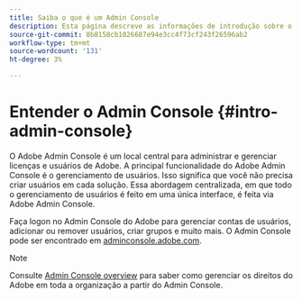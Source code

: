 ```yaml
---
title: Saiba o que é um Admin Console
description: Esta página descreve as informações de introdução sobre o Admin Console.
source-git-commit: 8b8158cb1026687e94e3cc4f73cf243f26596ab2
workflow-type: tm+mt
source-wordcount: '131'
ht-degree: 3%

---
```



# Entender o Admin Console {#intro-admin-console}

O Adobe Admin Console é um local central para administrar e gerenciar licenças e usuários de Adobe. A principal funcionalidade do Adobe Admin Console é o gerenciamento de usuários. Isso significa que você não precisa criar usuários em cada solução. Essa abordagem centralizada, em que todo o gerenciamento de usuários é feito em uma única interface, é feita via Adobe Admin Console.

Faça logon no Admin Console do Adobe para gerenciar contas de usuários, adicionar ou remover usuários, criar grupos e muito mais. O Admin Console pode ser encontrado em [adminconsole.adobe.com](https://adminconsole.adobe.com).

>[!NOTE]
>Consulte [Admin Console overview](https://helpx.adobe.com/br/enterprise/using/admin-console.html) para saber como gerenciar os direitos do Adobe em toda a organização a partir do Admin Console.